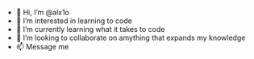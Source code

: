 - 👋 Hi, I’m @alx1o
- 👀 I’m interested in learning to code
- 🌱 I’m currently learning what it takes to code
- 💞️ I’m looking to collaborate on amything that expands my knowledge
- 📫 Message me

<!---
alx1o/alx1o is a ✨ special ✨ repository because its `README.md` (this file) appears on your GitHub profile.
You can click the Preview link to take a look at your changes.
--->

